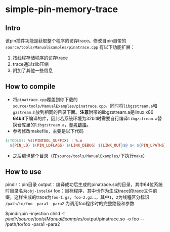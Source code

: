 simple-pin-memory-trace
=======================

## Intro 

该pin插件功能是获取整个程序的访存trace。修改自pin自带的`source/tools/ManualExamples/pinatrace.cpp`
有以下功能扩展：
1. 按线程存储程序的访存trace
1. trace通过zlib压缩
1. 附加了其他一些信息

## How to compile

+ 将`pinatrace.cpp`覆盖到你下载的`source/tools/ManualExamples/pinatrace.cpp`，同时将`libgzstream.a`和`gzstream.h`放到相同的目录下面。**注意**附带的libgzstream.a是linux x86 **64bit**下编译的库，因此若系统环境为32bit时需要自行编译`libgzstream.a`替换仓库里的`libgzstream.a`，[参考链接](http://www.cs.unc.edu/Research/compgeom/gzstream/)。
+ 参考修改makefile，主要是以下代码

```makefile
$(TOOLS): %$(PINTOOL_SUFFIX) : %.o
  ${PIN_LD} $(PIN_LDFLAGS) $(LINK_DEBUG) ${LINK_OUT}$@ $< ${PIN_LPATHS} $(PIN_LIBS) -L. -lgzstream -lz $(DBG)
```

+ 之后编译整个目录（在`source/tools/ManualExamples/`下执行`make`）

## How to use

pindir：pin目录
output：编译成功后生成的pinatrace.so的目录，其中64位系统时目录名为`obj-intel64`
foo：目标程序，其中也作为生成trace的trace文件前缀，这样生成的trace为`foo-1.gz`，`foo-2.gz`...，其中`1`，`2`为线程区分标识
`/path/to/foo -para1 -para2` 为调用foo程序时的完整路径和参数

$pindir/pin -injection child -t $pindir/source/tools/ManualExamples/$output/pinatrace.so -o foo -- /path/to/foo -para1 -para2 
